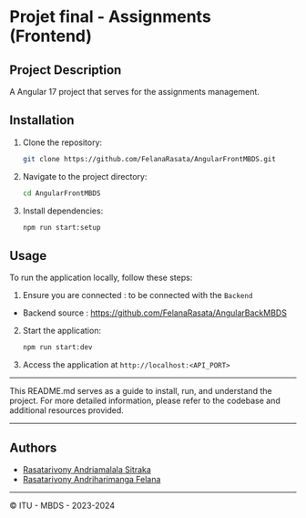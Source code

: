 # Projet final - Assignments  (Frontend)

## Project Description
A Angular 17 project that serves for the assignments management.


## Installation
1. Clone the repository:
   ```bash
   git clone https://github.com/FelanaRasata/AngularFrontMBDS.git
   ```
2. Navigate to the project directory:
   ```bash 
   cd AngularFrontMBDS
   ```
3. Install dependencies:
   ```bash
   npm run start:setup
   ```

## Usage
To run the application locally, follow these steps:
1. Ensure you are connected : to be connected with the `Backend`
- Backend source : https://github.com/FelanaRasata/AngularBackMBDS

2. Start the application:
   ```bash
   npm run start:dev
   ```
3. Access the application at `http://localhost:<API_PORT>`

---

This README.md serves as a guide to install, run, and understand the project. For more detailed information, please refer to the codebase and additional resources provided.

---

## Authors
- [Rasatarivony Andriamalala Sitraka](mailto:rasatasitraka2@gmail.com)
- [Rasatarivony Andriharimanga Felana](mailto:rasatadiamondra@gmail.com)

---

&copy; ITU - MBDS - 2023-2024

